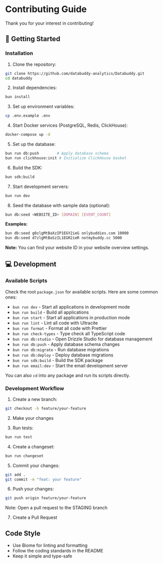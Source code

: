 # Contributing Guide

Thank you for your interest in contributing!

## 🚀 Getting Started

### Installation

1. Clone the repository:

```bash
git clone https://github.com/databuddy-analytics/Databuddy.git
cd databuddy
```

2. Install dependencies:

```bash
bun install
```

3. Set up environment variables:

```bash
cp .env.example .env
```

4. Start Docker services (PostgreSQL, Redis, ClickHouse):

```bash
docker-compose up -d
```

5. Set up the database:

```bash
bun run db:push        # Apply database schema
bun run clickhouse:init # Initialize ClickHouse basket
```

6. Build the SDK:

```bash
bun sdk:build
```

7. Start development servers:

```bash
bun run dev
```

8. Seed the database with sample data (optional):

```bash
bun db:seed <WEBSITE_ID> [DOMAIN] [EVENT_COUNT]
```

**Examples:**

```bash
bun db:seed g0zlgMtBaXzIP1EGY2ieG onlybuddies.com 10000
bun db:seed d7zlgMtBaSzIL1EGR2ieR notmybuddy.cc 5000
```

**Note:** You can find your website ID in your website overview settings.

## 💻 Development

### Available Scripts

Check the root `package.json` for available scripts. Here are some common ones:

- `bun run dev` - Start all applications in development mode
- `bun run build` - Build all applications
- `bun run start` - Start all applications in production mode
- `bun run lint` - Lint all code with Ultracite
- `bun run format` - Format all code with Prettier
- `bun run check-types` - Type check all TypeScript code
- `bun run db:studio` - Open Drizzle Studio for database management
- `bun run db:push` - Apply database schema changes
- `bun run db:migrate` - Run database migrations
- `bun run db:deploy` - Deploy database migrations
- `bun run sdk:build` - Build the SDK package
- `bun run email:dev` - Start the email development server

You can also `cd` into any package and run its scripts directly.

### Development Workflow

1. Create a new branch:

```bash
git checkout -b feature/your-feature
```

2. Make your changes

3. Run tests:

```bash
bun run test
```

4. Create a changeset:

```bash
bun run changeset
```

5. Commit your changes:

```bash
git add .
git commit -m "feat: your feature"
```

6. Push your changes:

```bash
git push origin feature/your-feature
```

Note: Open a pull request to the STAGING branch

7. Create a Pull Request


## Code Style

- Use Biome for linting and formatting
- Follow the coding standards in the README
- Keep it simple and type-safe
